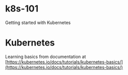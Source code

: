 # k8s-101
Getting started with Kubernetes


# Kubernetes
Learning basics from documentation at [https://kubernetes.io/docs/tutorials/kubernetes-basics/](https://kubernetes.io/docs/tutorials/kubernetes-basics/)

